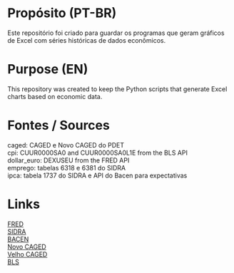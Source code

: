 # Propósito (PT-BR)

Este repositório foi criado para guardar os programas que geram gráficos de Excel com séries históricas de dados econômicos.

# Purpose (EN)

This repository was created to keep the Python scripts that generate Excel charts based on economic data.

# Fontes / Sources

caged: CAGED e Novo CAGED do PDET  
cpi: CUUR0000SA0 and CUUR0000SA0L1E from the BLS API  
dollar_euro: DEXUSEU from the FRED API  
emprego: tabelas 6318 e 6381 do SIDRA  
ipca: tabela 1737 do SIDRA e API do Bacen para expectativas

# Links

[FRED](https://fred.stlouisfed.org/docs/api/fred/)  
[SIDRA](https://servicodados.ibge.gov.br/api/docs/agregados?versao=3)  
[BACEN](https://dadosabertos.bcb.gov.br/dataset/expectativas-mercado/resource/d420a704-75a7-4f45-8f4b-0fca813c70f0)  
[Novo CAGED](http://pdet.mte.gov.br/novo-caged?view=default)  
[Velho CAGED](http://pdet.mte.gov.br/caged)  
[BLS](https://www.bls.gov/developers/home.htm)